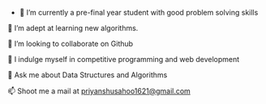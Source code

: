 - 🔭 I’m currently a pre-final year student with good problem solving skills

🌱 I’m adept at learning new algorithms.

👯 I’m looking to collaborate on Github

🤔 I indulge myself in competitive programming and web development

💬 Ask me about Data Structures and Algorithms

📫 Shoot me a mail at priyanshusahoo1621@gmail.com
